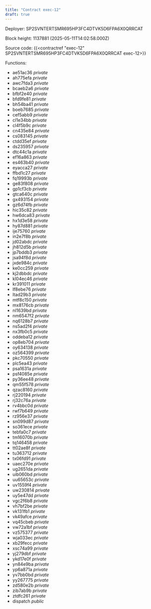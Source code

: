 ```yaml
---
title: "Contract exec-12"
draft: true
---
```

Deployer: SP2SVNTERTSMR695HP3FC4DTVK5D6FPA6X0QRRCAT


 



Block height: 1137881 (2025-05-11T14:02:58.000Z)

Source code: {{<contractref "exec-12" SP2SVNTERTSMR695HP3FC4DTVK5D6FPA6X0QRRCAT exec-12>}}

Functions:

* ae51ac36 _private_
* ah775efa _private_
* awc7fda3 _private_
* bcaeb2a6 _private_
* bfbf2e40 _private_
* bfd9fe81 _private_
* bh54ba41 _private_
* boeb7685 _private_
* cef5abb9 _private_
* cl1e34bb _private_
* cl4f5b9c _private_
* cn435e84 _private_
* cs083145 _private_
* ctdd35ef _private_
* ds235957 _private_
* dtc44c1a _private_
* ef16a863 _private_
* es463b40 _private_
* eyacca27 _private_
* ffbd1c27 _private_
* fq19993b _private_
* ge83f808 _private_
* gp1cf3cb _private_
* gtca640c _private_
* gx493154 _private_
* gz6d74fb _private_
* hic35c82 _private_
* hw6dca83 _private_
* hx1d3e58 _private_
* hy87d881 _private_
* ije75760 _private_
* in2e7f8b _private_
* jd02abdc _private_
* jh812d5b _private_
* jp7bddb3 _private_
* jsa94f8d _private_
* jxde984c _private_
* ke0cc259 _private_
* kj2dbbdc _private_
* kl04ec46 _private_
* kr391011 _private_
* lf8ebe76 _private_
* ltad29b3 _private_
* mtf8c150 _private_
* mx8176cb _private_
* nl1639bd _private_
* nm6547f2 _private_
* nq6128b7 _private_
* ns5ad2f4 _private_
* nx3fb0c5 _private_
* oddeba12 _private_
* op8eb704 _private_
* oy634138 _private_
* oz564399 _private_
* pkc70550 _private_
* plc5ea43 _private_
* psa1631a _private_
* psf4085e _private_
* py36ee48 _private_
* qm55f578 _private_
* qzac8160 _private_
* rj220194 _private_
* rj32c76a _private_
* rv4bbc0d _private_
* rwf7b649 _private_
* rz956e37 _private_
* sn099d87 _private_
* so361ece _private_
* tebfa0c7 _private_
* tm16070b _private_
* tq146458 _private_
* tt02ae8f _private_
* tu363712 _private_
* tx06fd91 _private_
* uaec270e _private_
* ug2651da _private_
* uib060bd _private_
* uu65653c _private_
* uv1559f4 _private_
* uw230814 _private_
* uy5e47dd _private_
* vgc2f6b8 _private_
* vh7bf2be _private_
* vk131fb1 _private_
* vk49afce _private_
* vq45cbeb _private_
* vw72a1bf _private_
* vz575377 _private_
* wja033ec _private_
* xb29fecc _private_
* xsc74a99 _private_
* yj279dbf _private_
* ykd17e0f _private_
* yn84e9ba _private_
* yp6a871a _private_
* yv7bb0bd _private_
* yy267775 _private_
* zd580e2b _private_
* zib7ab9b _private_
* ztdfc261 _private_
* dispatch _public_
